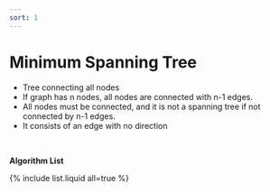 ```yaml
---
sort: 1
---
```


# Minimum Spanning Tree

* Tree connecting all nodes
* If graph has n nodes, all nodes are connected with n-1 edges.
* All nodes must be connected, and it is not a spanning tree if not connected by n-1 edges.
* It consists of an edge with no direction

<br />

**Algorithm List**

{% include list.liquid all=true %}


